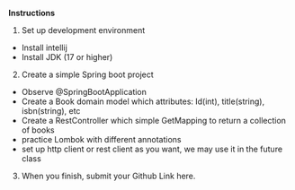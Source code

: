 **Instructions**

1. Set up development environment
- Install intellij
- Install JDK (17 or higher)

2. Create a simple Spring boot project
- Observe @SpringBootApplication
- Create a Book domain model which attributes: Id(int), title(string), isbn(string), etc
- Create a RestController which simple GetMapping to return a collection of books
- practice Lombok with different annotations
- set up http client or rest client as you want, we may use it in the future class

3. When you finish, submit your Github Link here.
 